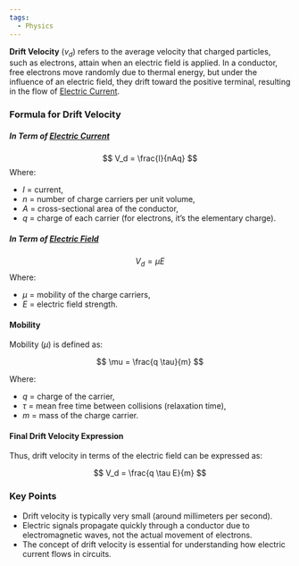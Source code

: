 ```yaml
---
tags:
  - Physics
---
```

**Drift Velocity** ($v_d$) refers to the average velocity that charged particles, such as electrons, attain when an electric field is applied. In a conductor, free electrons move randomly due to thermal energy, but under the influence of an electric field, they drift toward the positive terminal, resulting in the flow of [Electric Current](Electric%20Current.md).
### Formula for Drift Velocity
##### In Term of [Electric Current](Electric%20Current.md)
$$
V_d = \frac{I}{nAq}
$$
Where:
- $I$ = current,
- $n$ = number of charge carriers per unit volume,
- $A$ = cross-sectional area of the conductor,
- $q$ = charge of each carrier (for electrons, it’s the elementary charge).

##### In Term of [Electric Field](../Electrostatics/Electric%20Field.md)
$$
V_d = \mu E
$$
Where:
-  $\mu$ = mobility of the charge carriers,
- $E$ = electric field strength.

#### Mobility

Mobility ($\mu$) is defined as:

$$
\mu = \frac{q \tau}{m}
$$

Where:
- $q$ = charge of the carrier,
- $\tau$ = mean free time between collisions (relaxation time),
- $m$ = mass of the charge carrier.

#### Final Drift Velocity Expression
Thus, drift velocity in terms of the electric field can be expressed as:

$$
V_d = \frac{q \tau E}{m}
$$
### Key Points
- Drift velocity is typically very small (around millimeters per second).
- Electric signals propagate quickly through a conductor due to electromagnetic waves, not the actual movement of electrons.
- The concept of drift velocity is essential for understanding how electric current flows in circuits.
